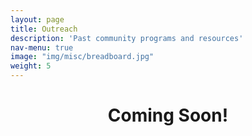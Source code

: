 ```yaml
---
layout: page
title: Outreach
description: 'Past community programs and resources'
nav-menu: true
image: "img/misc/breadboard.jpg"
weight: 5
---
```

<header class="major">
<h1>Coming Soon!</h1>
</header>